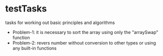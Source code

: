 # testTasks
tasks for working out basic principles and algorithms

- Problem-1: it is necessary to sort the array using only the "arraySwap" function
- Problem-2: revers number without conversion to other types or using any built-in functions
